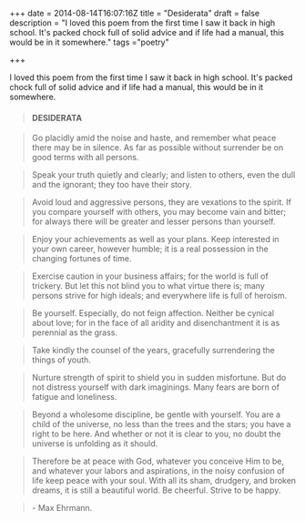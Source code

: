 +++
date = 2014-08-14T16:07:16Z
title = "Desiderata"
draft = false
description = "I loved this poem from the first time I saw it back in high school. It's packed chock full of solid advice and if life had a manual, this would be in it somewhere."
tags ="poetry"

+++


I loved this poem from the first time I saw it back in high school. It's packed chock full of solid advice and if life had a manual, this would be in it somewhere.

<!--more-->

> #### DESIDERATA

> Go placidly amid the noise and haste, and remember what peace there may be in silence. As far as possible without surrender be on good terms with all persons.

> Speak your truth quietly and clearly; and listen to others, even the dull and the ignorant; they too have their story.

> Avoid loud and aggressive persons, they are vexations to the spirit. If you compare yourself with others, you may become vain and bitter; for always there will be greater and lesser persons than yourself.

> Enjoy your achievements as well as your plans. Keep interested in your own career, however humble; it is a real possession in the changing fortunes of time.

> Exercise caution in your business affairs; for the world is full of trickery. But let this not blind you to what virtue there is; many persons strive for high ideals; and everywhere life is full of heroism.

> Be yourself. Especially, do not feign affection. Neither be cynical about love; for in the face of all aridity and disenchantment it is as perennial as the grass.

> Take kindly the counsel of the years, gracefully surrendering the things of youth.

> Nurture strength of spirit to shield you in sudden misfortune. But do not distress yourself with dark imaginings. Many fears are born of fatigue and loneliness.

> Beyond a wholesome discipline, be gentle with yourself. You are a child of the universe, no less than the trees and the stars; you have a right to be here. And whether or not it is clear to you, no doubt the universe is unfolding as it should.

> Therefore be at peace with God, whatever you conceive Him to be, and whatever your labors and aspirations, in the noisy confusion of life keep peace with your soul. With all its sham, drudgery, and broken dreams, it is still a beautiful world. Be cheerful. Strive to be happy.

> \- Max Ehrmann.
